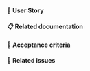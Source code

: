 #### :tophat: User Story
 

#### :clipboard: Related documentation


#### :dart: Acceptance criteria


#### :pushpin: Related issues


